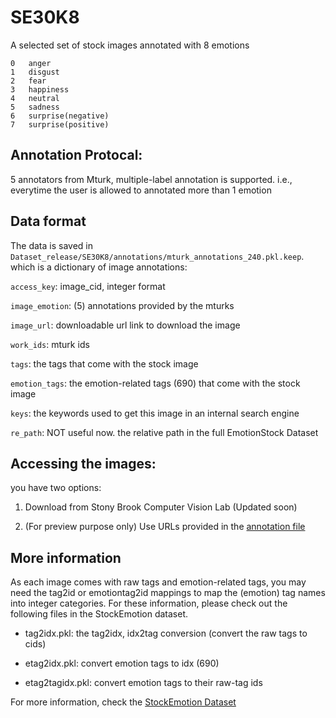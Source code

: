 # SE30K8

A selected set of stock images annotated with 8 emotions 

``` text
0	anger
1	disgust
2	fear
3	happiness
4	neutral
5	sadness
6	surprise(negative)
7	surprise(positive)
```

## Annotation Protocal:

5 annotators from Mturk, multiple-label annotation is supported. i.e., everytime the user is allowed to annotated
 more than 1 emotion
 

## Data format

The data is saved in `Dataset_release/SE30K8/annotations/mturk_annotations_240.pkl.keep`. which is a dictionary of
 image annotations:

`access_key`: image_cid, integer format

`image_emotion`: (5) annotations provided by the mturks

`image_url`: downloadable url link to download the image

`work_ids`: mturk ids

`tags`: the tags that come with the stock image

`emotion_tags`: the emotion-related tags (690) that come with the stock image

`keys`: the keywords used to get this image in an internal search engine

`re_path`: NOT useful now. the relative path in the full EmotionStock Dataset


## Accessing the images:

you have two options: 



1. Download from Stony Brook Computer Vision Lab (Updated soon)

2. (For preview purpose only) Use URLs provided in the [annotation file](annotations/mturk_annotations_240.pkl.keep)

## More information

As each image comes with raw tags and emotion-related tags, you may need the tag2id or emotiontag2id mappings to map
 the (emotion) tag names into integer categories. For these information, please check out the following files in the
  StockEmotion dataset.
 
* tag2idx.pkl: the tag2idx, idx2tag conversion (convert the raw tags to cids)

* etag2idx.pkl: convert emotion tags to idx (690)

* etag2tagidx.pkl: convert emotion tags to their raw-tag ids
 
For more information, check the [StockEmotion Dataset](../StockEmotion/ReadMe.md)
